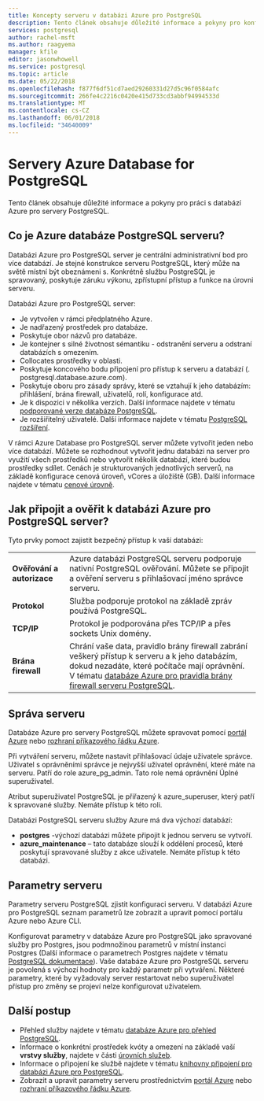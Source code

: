 ```yaml
---
title: Koncepty serveru v databázi Azure pro PostgreSQL
description: Tento článek obsahuje důležité informace a pokyny pro konfiguraci a správu databáze Azure pro servery PostgreSQL.
services: postgresql
author: rachel-msft
ms.author: raagyema
manager: kfile
editor: jasonwhowell
ms.service: postgresql
ms.topic: article
ms.date: 05/22/2018
ms.openlocfilehash: f877f6df51cd7aed29260331d27d5c96f0584afc
ms.sourcegitcommit: 266fe4c2216c0420e415d733cd3abbf94994533d
ms.translationtype: MT
ms.contentlocale: cs-CZ
ms.lasthandoff: 06/01/2018
ms.locfileid: "34640009"
---
```

# <a name="azure-database-for-postgresql-servers"></a>Servery Azure Database for PostgreSQL
Tento článek obsahuje důležité informace a pokyny pro práci s databází Azure pro servery PostgreSQL.

## <a name="what-is-an-azure-database-for-postgresql-server"></a>Co je Azure databáze PostgreSQL serveru?
Databázi Azure pro PostgreSQL server je centrální administrativní bod pro více databází. Je stejné konstrukce serveru PostgreSQL, který může na světě místní být obeznámeni s. Konkrétně službu PostgreSQL je spravovaný, poskytuje záruku výkonu, zpřístupní přístup a funkce na úrovni serveru.

Databázi Azure pro PostgreSQL server:

- Je vytvořen v rámci předplatného Azure.
- Je nadřazený prostředek pro databáze.
- Poskytuje obor názvů pro databáze.
- Je kontejner s silné životnost sémantiku - odstranění serveru a odstraní databázích s omezením.
- Collocates prostředky v oblasti.
- Poskytuje koncového bodu připojení pro přístup k serveru a databází (. postgresql.database.azure.com).
- Poskytuje oboru pro zásady správy, které se vztahují k jeho databázím: přihlášení, brána firewall, uživatelů, rolí, konfigurace atd.
- Je k dispozici v několika verzích. Další informace najdete v tématu [podporované verze databáze PostgreSQL](concepts-supported-versions.md).
- Je rozšiřitelný uživatelé. Další informace najdete v tématu [PostgreSQL rozšíření](concepts-extensions.md).

V rámci Azure Database pro PostgreSQL server můžete vytvořit jeden nebo více databází. Můžete se rozhodnout vytvořit jednu databázi na server pro využití všech prostředků nebo vytvořit několik databází, které budou prostředky sdílet. Cenách je strukturovaných jednotlivých serverů, na základě konfigurace cenová úroveň, vCores a úložiště (GB). Další informace najdete v tématu [cenové úrovně](./concepts-pricing-tiers.md).

## <a name="how-do-i-connect-and-authenticate-to-an-azure-database-for-postgresql-server"></a>Jak připojit a ověřit k databázi Azure pro PostgreSQL server?
Tyto prvky pomoct zajistit bezpečný přístup k vaší databázi:

|||
|:--|:--|
| **Ověřování a autorizace** | Azure databázi PostgreSQL serveru podporuje nativní PostgreSQL ověřování. Můžete se připojit a ověření serveru s přihlašovací jméno správce serveru. |
| **Protokol** | Služba podporuje protokol na základě zpráv používá PostgreSQL. |
| **TCP/IP** | Protokol je podporována přes TCP/IP a přes sockets Unix domény. |
| **Brána firewall** | Chrání vaše data, pravidlo brány firewall zabrání veškerý přístup k serveru a k jeho databázím, dokud nezadáte, které počítače mají oprávnění. V tématu [databáze Azure pro pravidla brány firewall serveru PostgreSQL](concepts-firewall-rules.md). |

## <a name="managing-your-server"></a>Správa serveru
Databáze Azure pro servery PostgreSQL můžete spravovat pomocí [portál Azure](https://portal.azure.com) nebo [rozhraní příkazového řádku Azure](/cli/azure/postgres).

Při vytváření serveru, můžete nastavit přihlašovací údaje uživatele správce. Uživatel s oprávněními správce je nejvyšší uživatel oprávnění, které máte na serveru. Patří do role azure_pg_admin. Tato role nemá oprávnění Úplné superuživatel. 

Atribut superuživatel PostgreSQL je přiřazený k azure_superuser, který patří k spravované služby. Nemáte přístup k této roli.

Databázi PostgreSQL serveru služby Azure má dva výchozí databází: 
- **postgres** -výchozí databázi můžete připojit k jednou serveru se vytvoří.
- **azure_maintenance** – tato databáze slouží k oddělení procesů, které poskytují spravované služby z akce uživatele. Nemáte přístup k této databázi.


## <a name="server-parameters"></a>Parametry serveru
Parametry serveru PostgreSQL zjistit konfiguraci serveru. V databázi Azure pro PostgreSQL seznam parametrů lze zobrazit a upravit pomocí portálu Azure nebo Azure CLI. 

Konfigurovat parametry v databáze Azure pro PostgreSQL jako spravované služby pro Postgres, jsou podmnožinou parametrů v místní instanci Postgres (Další informace o parametrech Postgres najdete v tématu [PostgreSQL dokumentace](https://www.postgresql.org/docs/9.6/static/runtime-config.html)). Vaše databáze Azure pro PostgreSQL serveru je povolená s výchozí hodnoty pro každý parametr při vytváření. Některé parametry, které by vyžadovaly server restartovat nebo superuživatel přístup pro změny se projeví nelze konfigurovat uživatelem.


## <a name="next-steps"></a>Další postup
- Přehled služby najdete v tématu [databáze Azure pro přehled PostgreSQL](overview.md).
- Informace o konkrétní prostředek kvóty a omezení na základě vaší **vrstvy služby**, najdete v části [úrovních služeb](concepts-pricing-tiers.md).
- Informace o připojení ke službě najdete v tématu [knihovny připojení pro databázi Azure pro PostgreSQL](concepts-connection-libraries.md).
- Zobrazit a upravit parametry serveru prostřednictvím [portál Azure](howto-configure-server-parameters-using-portal.md) nebo [rozhraní příkazového řádku Azure](howto-configure-server-parameters-using-cli.md).
